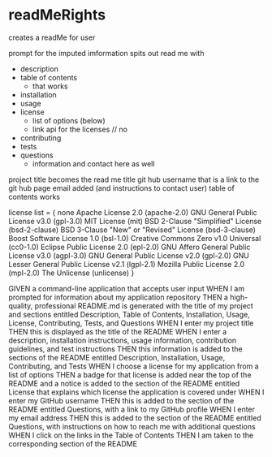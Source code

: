 # readMeRights
creates a readMe for user

prompt for the imputed imformation 
spits out read me with 
- description
- table of contents
    - that works
- installation
- usage
- license
    - list of options (below)
    - link api for the licenses // no
- contributing
- tests
- questions
    - information and contact here as well


project title becomes the read me title
git hub username that is a link to the git hub page
email added (and instructions to contact user)
table of contents works

license list = 
{
none 
Apache License 2.0 (apache-2.0)
GNU General Public License v3.0 (gpl-3.0)
MIT License (mit)
BSD 2-Clause "Simplified" License (bsd-2-clause)
BSD 3-Clause "New" or "Revised" License (bsd-3-clause)
Boost Software License 1.0 (bsl-1.0)
Creative Commons Zero v1.0 Universal (cc0-1.0)
Eclipse Public License 2.0 (epl-2.0)
GNU Affero General Public License v3.0 (agpl-3.0)
GNU General Public License v2.0 (gpl-2.0)
GNU Lesser General Public License v2.1 (lgpl-2.1)
Mozilla Public License 2.0 (mpl-2.0)
The Unlicense (unlicense)
}


GIVEN a command-line application that accepts user input
WHEN I am prompted for information about my application repository
THEN a high-quality, professional README.md is generated with the title of my project and sections entitled Description, Table of Contents, Installation, Usage, License, Contributing, Tests, and Questions
WHEN I enter my project title
THEN this is displayed as the title of the README
WHEN I enter a description, installation instructions, usage information, contribution guidelines, and test instructions
THEN this information is added to the sections of the README entitled Description, Installation, Usage, Contributing, and Tests
WHEN I choose a license for my application from a list of options
THEN a badge for that license is added near the top of the README and a notice is added to the section of the README entitled License that explains which license the application is covered under
WHEN I enter my GitHub username
THEN this is added to the section of the README entitled Questions, with a link to my GitHub profile
WHEN I enter my email address
THEN this is added to the section of the README entitled Questions, with instructions on how to reach me with additional questions
WHEN I click on the links in the Table of Contents
THEN I am taken to the corresponding section of the README
